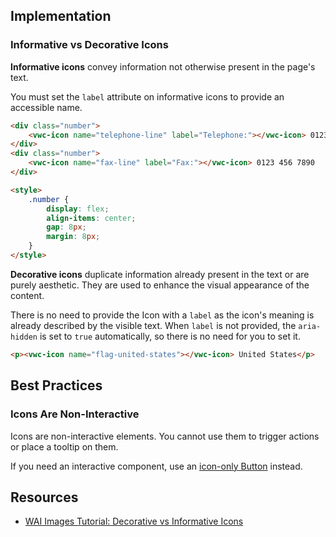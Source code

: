 ## Implementation

### Informative vs Decorative Icons

**Informative icons** convey information not otherwise present in the page's text.

You must set the `label` attribute on informative icons to provide an accessible name.

```html preview
<div class="number">
	<vwc-icon name="telephone-line" label="Telephone:"></vwc-icon> 0123 456 7890
</div>
<div class="number">
	<vwc-icon name="fax-line" label="Fax:"></vwc-icon> 0123 456 7890
</div>

<style>
	.number {
		display: flex;
		align-items: center;
		gap: 8px;
		margin: 8px;
	}
</style>
```

**Decorative icons** duplicate information already present in the text or are purely aesthetic. They are used to enhance the visual appearance of the content.

There is no need to provide the Icon with a `label` as the icon's meaning is already described by the visible text. When `label` is not provided, the `aria-hidden` is set to `true` automatically, so there is no need for you to set it.

```html preview
<p><vwc-icon name="flag-united-states"></vwc-icon> United States</p>
```

## Best Practices

### Icons Are Non-Interactive

Icons are non-interactive elements. You cannot use them to trigger actions or place a tooltip on them.

If you need an interactive component, use an [icon-only Button](/components/button/#icon-only) instead.

## Resources

- [WAI Images Tutorial: Decorative vs Informative Icons](https://www.w3.org/WAI/tutorials/images/)
